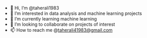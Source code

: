 - 👋 Hi, I’m @taherali1983
- 👀 I’m interested in data analysis and machine learning projects
- 🌱 I’m currently learning machine learning
- 💞️ I’m looking to collaborate on projects of interest
- 📫 How to reach me @taherali41983@gmail.com

<!---
taherali1983/taherali1983 is a ✨ special ✨ repository because its `README.md` (this file) appears on your GitHub profile.
You can click the Preview link to take a look at your changes.
--->
